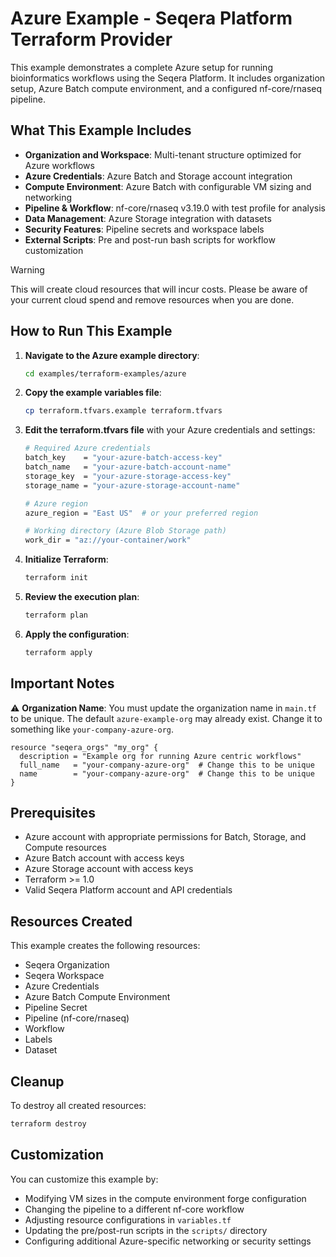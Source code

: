 # Azure Example - Seqera Platform Terraform Provider

This example demonstrates a complete Azure setup for running bioinformatics workflows using the Seqera Platform. It includes organization setup, Azure Batch compute environment, and a configured nf-core/rnaseq pipeline.

## What This Example Includes

- **Organization and Workspace**: Multi-tenant structure optimized for Azure workflows
- **Azure Credentials**: Azure Batch and Storage account integration
- **Compute Environment**: Azure Batch with configurable VM sizing and networking
- **Pipeline & Workflow**: nf-core/rnaseq v3.19.0 with test profile for analysis
- **Data Management**: Azure Storage integration with datasets
- **Security Features**: Pipeline secrets and workspace labels
- **External Scripts**: Pre and post-run bash scripts for workflow customization

> [!WARNING]
> This will create cloud resources that will incur costs. Please be aware of your current cloud spend and remove resources when you are done.

## How to Run This Example

1. **Navigate to the Azure example directory**:

   ```bash
   cd examples/terraform-examples/azure
   ```

2. **Copy the example variables file**:

   ```bash
   cp terraform.tfvars.example terraform.tfvars
   ```

3. **Edit the terraform.tfvars file** with your Azure credentials and settings:

   ```bash
   # Required Azure credentials
   batch_key    = "your-azure-batch-access-key"
   batch_name   = "your-azure-batch-account-name"
   storage_key  = "your-azure-storage-access-key"
   storage_name = "your-azure-storage-account-name"
   
   # Azure region
   azure_region = "East US"  # or your preferred region
   
   # Working directory (Azure Blob Storage path)
   work_dir = "az://your-container/work"
   ```

4. **Initialize Terraform**:

   ```bash
   terraform init
   ```

5. **Review the execution plan**:

   ```bash
   terraform plan
   ```

6. **Apply the configuration**:

   ```bash
   terraform apply
   ```

## Important Notes

⚠️ **Organization Name**: You must update the organization name in `main.tf` to be unique. The default `azure-example-org` may already exist. Change it to something like `your-company-azure-org`.

```hcl
resource "seqera_orgs" "my_org" {
  description = "Example org for running Azure centric workflows"
  full_name   = "your-company-azure-org"  # Change this to be unique
  name        = "your-company-azure-org"  # Change this to be unique
}
```

## Prerequisites

- Azure account with appropriate permissions for Batch, Storage, and Compute resources
- Azure Batch account with access keys
- Azure Storage account with access keys
- Terraform >= 1.0
- Valid Seqera Platform account and API credentials

## Resources Created

This example creates the following resources:

- Seqera Organization
- Seqera Workspace
- Azure Credentials
- Azure Batch Compute Environment
- Pipeline Secret
- Pipeline (nf-core/rnaseq)
- Workflow
- Labels
- Dataset

## Cleanup

To destroy all created resources:

```bash
terraform destroy
```

## Customization

You can customize this example by:

- Modifying VM sizes in the compute environment forge configuration
- Changing the pipeline to a different nf-core workflow
- Adjusting resource configurations in `variables.tf`
- Updating the pre/post-run scripts in the `scripts/` directory
- Configuring additional Azure-specific networking or security settings
